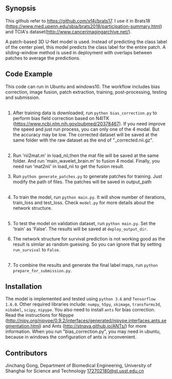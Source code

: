## Synopsis

This github refer to https://github.com/xf4j/brats17. I use it in Brats18 (https://www.med.upenn.edu/sbia/brats2018/participation-summary.html) and TCIA's dataset(http://www.cancerimagingarchive.net/).

A patch-based 3D U-Net model is used. Instead of predicting the class label of the center pixel, this model predicts the class label for the entire patch. A sliding-window method is used in deployment with overlaps between patches to average the predictions.

## Code Example

This code can run in Ubuntu and windows10.
The workflow includes bias correction, image fusion, patch extraction, training, post-processing, testing and submission.</br></br>

1. After training data is downloaded, run `python bias_correction.py` to perform bias field correction based on N4ITK (https://www.ncbi.nlm.nih.gov/pubmed/20378467). 
If you need improve the speed and just run process, you can only one of the 4 modal. But the accuracy may be low. The corrected dataset will be saved at the same folder with the raw dataset as the end of "_corrected.nii.gz". </br></br>

2. Run 'nii2mat.m' in load_nii,then the mat file will be saved at the same folder. And run 'main_wavelet_brain.m' to fusion 4 modal. Finally, you need run 'mat2nii' in load_nii to get the fusion result.

3. Run `python generate_patches.py` to generate patches for training. Just modify the path of files. The patches will be saved in output_path</br></br>

4. To train the model, run `python main.py`. It will show number of iterations, train_loss and test_loss. 
Check `model.py` for more details about the network structure.<br/></br>

5. To test the model on validation dataset, run `python main.py`. Set the 'train' as 'False'. The results will be saved at `deploy_output_dir`. 

6. The network structure for survival prediction is not working good as the result is similar as random guessing. So you can ignore that by setting `run_survival` to `False`.<br/></br>

7. To combine the results and generate the final label maps, run `python prepare_for_submission.py`.

## Installation

The model is implemented and tested using `python 3.6` and `Tensorflow 1.6.0`.
Other required libraries include: `numpy`, `h5py`, `skimage`, `transforms3d`, `nibabel`, `scipy`, `nipype`. You also need to install `ants` for bias correction. Read the instructions for Nipype (http://nipy.org/nipype/0.9.2/interfaces/generated/nipype.interfaces.ants.segmentation.html) and Ants (http://stnava.github.io/ANTs/) for more information. When you run "bias_correction.py", you may need in ubuntu, because in windows the configuration of ants is inconvenient.


## Contributors
Jinchang Gong, Department of Biomedical Engineering, University of Shanghai for Science and Technology
172702180@st.usst.edu.cn
